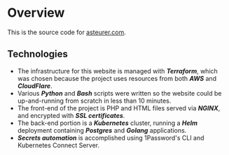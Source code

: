 # Overview

This is the source code for [asteurer.com](https://asteurer.com).

## Technologies

- The infrastructure for this website is managed with ***Terraform***, which was chosen because the project uses resources from both ***AWS*** and ***CloudFlare***.
- Various ***Python*** and ***Bash*** scripts were written so the website could be up-and-running from scratch in less than 10 minutes.
- The front-end of the project is PHP and HTML files served via ***NGINX***, and encrypted with ***SSL certificates***.
- The back-end portion is a ***Kubernetes*** cluster, running a ***Helm*** deployment containing ***Postgres*** and ***Golang*** applications.
- ***Secrets automation*** is accomplished using 1Password's CLI and Kubernetes Connect Server.